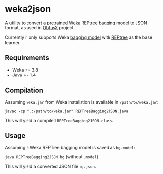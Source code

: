 # weka2json
A utility to convert a pretrained [Weka](https://www.cs.waikato.ac.nz/ml/weka/) REPtree bagging model to JSON format, as used in [ObfusX](https://github.com/wei-zeng/obfusX) project.

Currently it only supports Weka [bagging model](https://weka.sourceforge.io/doc.dev/weka/classifiers/meta/Bagging.html) with [REPtree](https://weka.sourceforge.io/doc.dev/weka/classifiers/trees/REPTree.html) as the base learner.

## Requirements
- Weka >= 3.8
- Java >= 1.4

## Compilation
Assuming `weka.jar` from Weka installation is available in `/path/to/weka.jar`: 

`javac -cp ".:/path/to/weka.jar" REPTreeBagging2JSON.java`

This will yield a compiled `REPTreeBagging2JSON.class`.

## Usage
Assuming a Weka REPTree bagging model is saved as `bg.model`:

`java REPTreeBagging2JSON bg` (without `.model`)

This will yield a converted JSON file `bg.json`.
